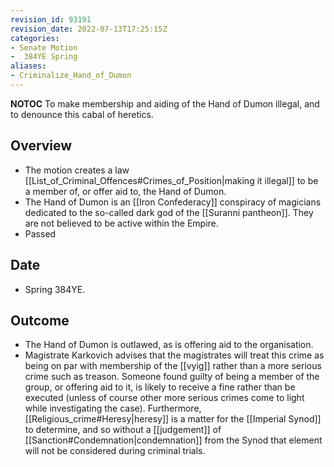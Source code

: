 ```yaml
---
revision_id: 93191
revision_date: 2022-07-13T17:25:15Z
categories:
- Senate Motion
-  384YE Spring
aliases:
- Criminalize_Hand_of_Dumon
---
```



__NOTOC__
To make membership and aiding of the Hand of Dumon illegal, and to denounce this cabal of heretics.

## Overview
* The motion creates a law [[List_of_Criminal_Offences#Crimes_of_Position|making it illegal]] to be a member of, or offer aid to, the Hand of Dumon.
* The Hand of Dumon is an [[Iron Confederacy]] conspiracy of magicians dedicated to the so-called dark god of the [[Suranni pantheon]]. They are not believed to be active within the Empire.
* Passed

## Date
* Spring 384YE.
## Outcome
* The Hand of Dumon is outlawed, as is offering aid to the organisation.
* Magistrate Karkovich advises that  the magistrates will treat this crime as being on par with membership of the [[vyig]] rather than a more serious crime such as treason. Someone found guilty of being a member of the group, or offering aid to it, is likely to receive a fine rather than be executed (unless of course other more serious crimes come to light while investigating the case). Furthermore, [[Religious_crime#Heresy|heresy]] is a matter for the [[Imperial Synod]] to determine, and so without a [[judgement]] of [[Sanction#Condemnation|condemnation]] from the Synod that element will not be considered during criminal trials.